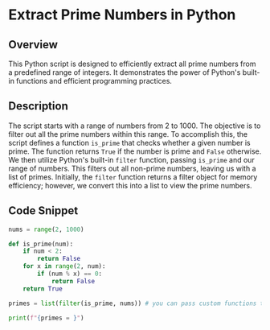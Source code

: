 # Extract Prime Numbers in Python

## Overview
This Python script is designed to efficiently extract all prime numbers from a predefined range of integers. It demonstrates the power of Python's built-in functions and efficient programming practices.

## Description
The script starts with a range of numbers from 2 to 1000. The objective is to filter out all the prime numbers within this range. To accomplish this, the script defines a function `is_prime` that checks whether a given number is prime. The function returns `True` if the number is prime and `False` otherwise. We then utilize Python's built-in `filter` function, passing `is_prime` and our range of numbers. This filters out all non-prime numbers, leaving us with a list of primes. Initially, the `filter` function returns a filter object for memory efficiency; however, we convert this into a list to view the prime numbers.

## Code Snippet
```python
nums = range(2, 1000)

def is_prime(num):
    if num < 2:
        return False
    for x in range(2, num):
        if (num % x) == 0:
            return False
    return True

primes = list(filter(is_prime, nums)) # you can pass custom functions to filter function

print(f"{primes = }")
